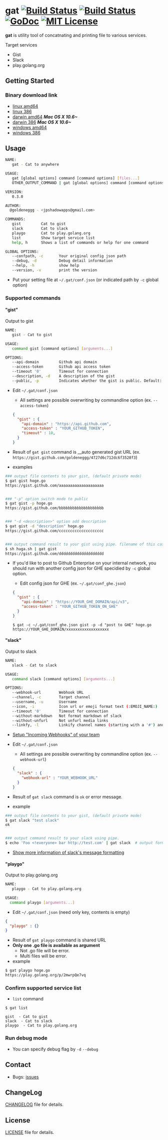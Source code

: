 gat [![Build Status](https://travis-ci.org/goldeneggg/gat.svg?branch=master)](https://travis-ci.org/goldeneggg/gat) [![Build Status](http://drone.io/github.com/goldeneggg/gat/status.png)](https://drone.io/github.com/goldeneggg/gat/latest) [![GoDoc](https://godoc.org/github.com/goldeneggg/gat?status.png)](https://godoc.org/github.com/goldeneggg/gat) [![MIT License](http://img.shields.io/badge/license-MIT-lightgrey.svg)](https://github.com/goldeneggg/gat/blob/master/LICENSE)
==========
__gat__ is utility tool of concatnating and printing file to various services.

Target services
* Gist
* Slack
* play.golang.org


## Getting Started

### Binary download link
* [linux amd64](https://drone.io/github.com/goldeneggg/gat/files/artifacts/bin/linux_amd64/gat)
* [linux 386](https://drone.io/github.com/goldeneggg/gat/files/artifacts/bin/linux_386/gat)
* [darwin amd64](https://drone.io/github.com/goldeneggg/gat/files/artifacts/bin/darwin_amd64/gat)  ___Mac OS X 10.6~___
* [darwin 386](https://drone.io/github.com/goldeneggg/gat/files/artifacts/bin/darwin_386/gat)  ___Mac OS X 10.6~___
* [windows amd64](https://drone.io/github.com/goldeneggg/gat/files/artifacts/bin/windows_amd64/gat.exe)
* [windows 386](https://drone.io/github.com/goldeneggg/gat/files/artifacts/bin/windows_386/gat.exe)


## Usage

```bash
NAME:
   gat - Cat to anywhere

USAGE:
   gat [global options] command [command options] [files...]
   OTHER_OUTPUT_COMMAND | gat [global options] command [command options]

VERSION:
   0.3.0

AUTHOR:
  @goldeneggg - <jpshadowapps@gmail.com>

COMMANDS:
   gist         Cat to gist
   slack        Cat to slack
   playgo       Cat to play.golang.org
   list         Show target service list
   help, h      Shows a list of commands or help for one command

GLOBAL OPTIONS:
   --confpath, -c       Your original config json path
   --debug, -d          Debug detail information
   --help, -h           show help
   --version, -v        print the version
```

* Put your setting file at `~/.gat/conf.json` (or indicated path by `-c` global option)


### Supported commands

#### "gist"
Output to gist

```bash
NAME:
   gist - Cat to gist

USAGE:
   command gist [command options] [arguments...]

OPTIONS:
   --api-domain         Github api domain
   --access-token       Github api access token
   --timeout '0'        Timeout for connection
   --description, -d    A description of the gist
   --public, -p         Indicates whether the gist is public. Default: false
```

* Edit `~/.gat/conf.json`
    * All settings are possible overwriting by commandline option (ex. `--access-token`)

    ```json
    {
      "gist" : {
        "api-domain" : "https://api.github.com",
        "access-token" : "YOUR_GITHUB_TOKEN",
        "timeout" : 10,
      }
    }
    ```

* Result of `gat gist` command is __auto generated gist URL (ex. `https://gist.github.com/goldeneggg/4727d6c712dc6f3528f3`)

* examples

```bash
### output file contents to your gist, (default private mode)
$ gat gist hoge.go
https://gist.github.com/aaaaaaaaaaaaaaaaaaaa


### "-p" option switch mode to public
$ gat gist -p hoge.go
https://gist.github.com/bbbbbbbbbbbbbbbbbbbb


### "-d <description>" option add description
$ gat gist -d "description" hoge.go
https://gist.github.com/cccccccccccccccccccc


### output command result to your gist using pipe. filename of this case is "stdin"
$ sh huga.sh | gat gist
https://gist.github.com/dddddddddddddddddddd

```

*  If you'd like to post to Github Enterprise on your internal network, you should run with another config json for GHE specidied by `-c` global option.
    * Edit config json for GHE (ex. `~/.gat/conf_ghe.json`)

    ```json
    {
      "gist" : {
        "api-domain" : "https://YOUR_GHE_DOMAIN/api/v3",
        "access-token" : "YOUR_GITHUB_TOKEN_ON_GHE"
      }
    }
    ```

    ```
    $ gat -c ~/.gat/conf_ghe.json gist -p -d "post to GHE" hoge.go
    https://YOUR_GHE_DOMAIN/xxxxxxxxxxxxxxxxxxx
    ```

#### "slack"
Output to slack

```bash
NAME:
   slack - Cat to slack

USAGE:
   command slack [command options] [arguments...]

OPTIONS:
   --webhook-url        Webhook URL
   --channel, -c        Target channel
   --username, -u       Username
   --icon, -i           Icon url or emoji format text (:EMOJI_NAME:)
   --timeout '0'        Timeout for connection
   --without-markdown   Not format markdown of slack
   --without-unfurl     Not unfurl media links
   --linkfy, -l         Linkify channel names (starting with a '#') and usernames (starting with an '@')
```

* [Setup "Incoming Webhooks" of your team](https://my.slack.com/services/new/incoming-webhook)
* Edit `~/.gat/conf.json`
    * All settings are possible overwriting by commandline option (ex. `--webhook-url`)

    ```json
    {
      "slack" : {
        "webhook-url" : "YOUR_WEBHOOK_URL"
      }
    }
    ```

* Result of `gat slack` command is `ok` or error message.
* example

```bash
### output file contents to your gist, (default private mode)
$ gat slack "test slack"
ok


### output command result to your slack using pipe.
$ echo 'Foo <!everyone> bar http://test.com' | gat slack  # output format is "Foo <!everyone> bar <http://test.com>"
```

* [Show more information of slack's message formatting](https://api.slack.com/docs/formatting)

#### "playgo"
Output to play.golang.org

```bash
NAME:
   playgo - Cat to play.golang.org

USAGE:
  command playgo [arguments...]
```

* Edit `~/.gat/conf.json` (need only key, contents is empty)

```json
{
  "playgo" : {}
}
```

* Result of `gat playgo` command is shared URL
* __Only one .go file is available as argument__
    * Not .go file will be error.
    * Multi files will be error.
* example

```bash
$ gat playgo hoge.go
https://play.golang.org/p/2mwrpQe7vq
```


### Confirm supported service list

* `list` command

```
$ gat list

gist  - Cat to gist
slack  - Cat to slack
playgo  - Cat to play.golang.org
```

### Run debug mode

* You can specify debug flag by `-d` `--debug`


## Contact

* Bugs: [issues](https://github.com/goldeneggg/gat/issues)


## ChangeLog
[CHANGELOG](CHANGELOG) file for details.


## License

[LICENSE](LICENSE) file for details.
